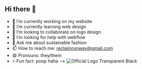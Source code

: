 ## Hi there 👋

<!--
**reclaimrunway/reclaimrunway** is a ✨ _special_ ✨ repository because its `README.md` (this file) appears on your GitHub profile.

Here are some ideas to get you started:
-->
- 🔭 I’m currently working on my website
- 🌱 I’m currently learning web design
- 👯 I’m looking to collaborate on logo design
- 🤔 I’m looking for help with webflow
- 💬 Ask me about sustainable fashion
- 📫 How to reach me: reclaimrunway@gmail.com
- 😄 Pronouns: they/them
- ⚡ Fun fact: poop haha
-->
![Official Logo Transparent Black](https://github.com/user-attachments/assets/2bf116c1-cb39-4972-9797-be1c37038e8f)
